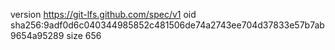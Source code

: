 version https://git-lfs.github.com/spec/v1
oid sha256:9adf0d6c040344985852c481506de74a2743ee704d37833e57b7ab9654a95289
size 656
